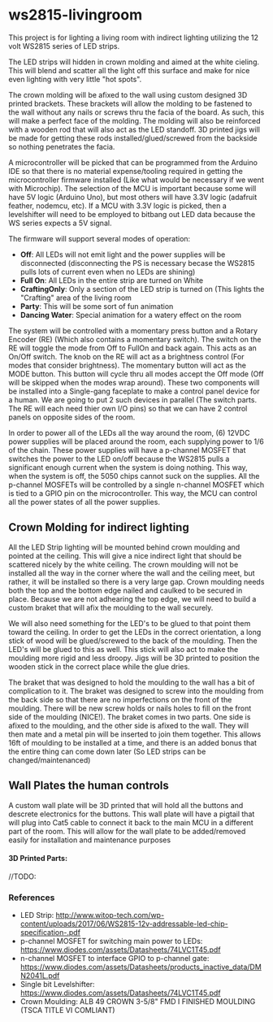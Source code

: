 # ws2815-livingroom

This project is for lighting a living room with indirect lighting utilizing the 12 volt WS2815 series of LED strips.

The LED strips will hidden in crown molding and aimed at the white cieling. This will blend and scatter all the light off this surface and make for nice even lighting with very little "hot spots".

The crown molding will be afixed to the wall using custom designed 3D printed brackets. These brackets will allow the molding to be fastened to the wall without any nails or screws thru the facia of the board. As such, this will make a perfect face of the molding. The molding will also be reinforced with a wooden rod that will also act as the LED standoff. 3D printed jigs will be made for getting these rods installed/glued/screwed from the backside so nothing penetrates the facia.

A microcontroller will be picked that can be programmed from the Arduino IDE so that there is no material expense/tooling required in getting the microcontroller firmware installed (Like what would be necessary if we went with Microchip). The selection of the MCU is important because some will have 5V logic (Arduino Uno), but most others will have 3.3V logic (adafruit feather, nodemcu, etc). If a MCU with 3.3V logic is picked, then a levelshifter will need to be employed to bitbang out LED data because the WS series expects a 5V signal.

The firmware will support several modes of operation:
 - **Off**: All LEDs will not emit light and the power supplies will be disconnected (disconnecting the PS is necessary becase the WS2815 pulls lots of current even when no LEDs are shining)
 - **Full On**: All LEDs in the entire strip are turned on White
 - **CraftingOnly**: Only a section of the LED strip is turned on (This lights the "Crafting" area of the living room
 - **Party**: This will be some sort of fun animation
 - **Dancing Water**: Special animation for a watery effect on the room

The system will be controlled with a momentary press button and a Rotary Encoder (RE) (Which also contains a momentary switch). The switch on the RE will toggle the mode from Off to FullOn and back again. This acts as an On/Off switch. The knob on the RE will act as a brightness control (For modes that consider brightness). The momentary button will act as the MODE button. This button will cycle thru all modes accept the Off mode (Off will be skipped when the modes wrap around). These two components will be installed into a Single-gang faceplate to make a control panel device for a human. We are going to put 2 such devices in parallel (The switch parts. The RE will each need thier own I/O pins) so that we can have 2 control panels on opposite sides of the room.

In order to power all of the LEDs all the way around the room, (6) 12VDC power supplies will be placed around the room, each supplying power to 1/6 of the chain. These power supplies will have a p-channel MOSFET that switches the power to the LED on/off because the WS2815 pulls a significant enough current when the system is doing nothing. This way, when the system is off, the 5050 chips cannot suck on the supplies. All the p-channel MOSFETs will be controlled by a single n-channel MOSFET which is tied to a GPIO pin on the microcontroller. This way, the MCU can control all the power states of all the power supplies.

## Crown Molding for indirect lighting
All the LED Strip lighting will be mounted behind crown moulding and pointed at the ceiling. This will give a nice indirect light that should be scattered nicely by the white ceiling. The crown moulding will not be installed all the way in the corner where the wall and the ceiling meet, but rather, it will be installed so there is a very large gap. Crown moulding needs both the top and the bottom edge nailed and caulked to be secured in place. Because we are not adhearing the top edge, we will need to build a custom braket that will afix the moulding to the wall securely.

We will also need something for the LED's to be glued to that point them toward the ceiling. In order to get the LEDs in the correct orientation, a long stick of wood will be glued/screwed to the back of the moulding. Then the LED's will be glued to this as well. This stick will also act to make the moulding more rigid and less droopy. Jigs will be 3D printed to position the wooden stick in the correct place while the glue dries.

The braket that was designed to hold the moulding to the wall has a bit of complication to it. The braket was designed to screw into the moulding from the back side so that there are no imperfections on the front of the moulding. There will be new screw holds or nails holes to fill on the front side of the moulding (NICE!). The braket comes in two parts. One side is afixed to the moulding, and the other side is afixed to the wall. They will then mate and a metal pin will be inserted to join them together. This allows 16ft of moulding to be installed at a time, and there is an added bonus that the entire thing can come down later (So LED strips can be changed/maintenanced)

## Wall Plates the human controls
A custom wall plate will be 3D printed that will hold all the buttons and descrete electronics for the buttons. This wall plate will have a pigtail that will plug into Cat5 cable to connect it back to the main MCU in a different part of the room. This will allow for the wall plate to be added/removed easily for installation and maintenance purposes

#### 3D Printed Parts:
//TODO: 

### References
 - LED Strip: http://www.witop-tech.com/wp-content/uploads/2017/06/WS2815-12v-addressable-led-chip-specification-.pdf
 - p-channel MOSFET for switching main power to LEDs: https://www.diodes.com/assets/Datasheets/74LVC1T45.pdf
 - n-channel MOSFET to interface GPIO to p-channel gate: https://www.diodes.com/assets/Datasheets/products_inactive_data/DMN2041L.pdf
 - Single bit Levelshifter: https://www.diodes.com/assets/Datasheets/74LVC1T45.pdf
 - Crown Moulding: ALB 49 CROWN 3-5/8" FMD I FINISHED MOULDING (TSCA TITLE VI COMLIANT) 
